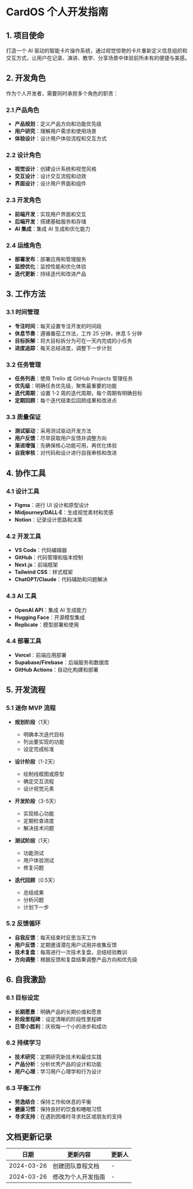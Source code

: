 # CardOS 个人开发指南

## 1. 项目使命

打造一个 AI 驱动的智能卡片操作系统，通过视觉惊艳的卡片重新定义信息组织和交互方式，让用户在记录、演讲、教学、分享场景中体验前所未有的便捷与美感。

## 2. 开发角色

作为个人开发者，需要同时承担多个角色的职责：

### 2.1 产品角色
- **产品规划**：定义产品方向和功能优先级
- **用户研究**：理解用户需求和使用场景
- **体验设计**：设计用户体验流程和交互方式

### 2.2 设计角色
- **视觉设计**：创建设计系统和视觉风格
- **交互设计**：设计交互流程和动效
- **界面设计**：设计用户界面和组件

### 2.3 开发角色
- **前端开发**：实现用户界面和交互
- **后端开发**：搭建基础服务和存储
- **AI 集成**：集成 AI 生成和优化能力

### 2.4 运维角色
- **部署发布**：部署应用和管理服务
- **监控优化**：监控性能和优化体验
- **迭代更新**：持续迭代和改进产品

## 3. 工作方法

### 3.1 时间管理
- **专注时间**：每天设置专注开发的时间段
- **休息节奏**：遵循番茄工作法，工作 25 分钟，休息 5 分钟
- **目标拆解**：将大目标拆分为可在一天内完成的小任务
- **进度追踪**：每天总结进度，调整下一步计划

### 3.2 任务管理
- **任务列表**：使用 Trello 或 GitHub Projects 管理任务
- **优先级**：明确任务优先级，聚焦最重要的功能
- **迭代周期**：设置 1-2 周的迭代周期，每个周期有明确目标
- **定期回顾**：每个迭代结束后回顾成果和改进点

### 3.3 质量保证
- **测试驱动**：采用测试驱动开发方法
- **用户反馈**：尽早获取用户反馈并调整方向
- **渐进增强**：先确保核心功能可用，再优化体验
- **自我审核**：对代码和设计进行自我审核和改进

## 4. 协作工具

### 4.1 设计工具
- **Figma**：进行 UI 设计和原型设计
- **Midjourney/DALL·E**：生成视觉素材和灵感
- **Notion**：记录设计思路和决策

### 4.2 开发工具
- **VS Code**：代码编辑器
- **GitHub**：代码管理和版本控制
- **Next.js**：前端框架
- **Tailwind CSS**：样式框架
- **ChatGPT/Claude**：代码辅助和问题解决

### 4.3 AI 工具
- **OpenAI API**：集成 AI 生成能力
- **Hugging Face**：开源模型集成
- **Replicate**：模型部署和使用

### 4.4 部署工具
- **Vercel**：前端应用部署
- **Supabase/Firebase**：后端服务和数据库
- **GitHub Actions**：自动化构建和部署

## 5. 开发流程

### 5.1 迷你 MVP 流程
- **规划阶段**（1天）
  - 明确本次迭代目标
  - 列出要实现的功能
  - 设定完成标准

- **设计阶段**（1-2天）
  - 绘制线框图或原型
  - 确定交互流程
  - 设计视觉元素

- **开发阶段**（3-5天）
  - 实现核心功能
  - 定期检查进度
  - 解决技术问题

- **测试阶段**（1天）
  - 功能测试
  - 用户体验测试
  - 修复问题

- **迭代回顾**（0.5天）
  - 总结成果
  - 分析问题
  - 计划下一步

### 5.2 反馈循环
- **自我反馈**：每天结束时反思当天工作
- **用户反馈**：定期邀请潜在用户试用并收集反馈
- **技术复盘**：每周进行一次技术复盘，总结经验教训
- **方向调整**：根据反馈和复盘结果调整产品方向和优先级

## 6. 自我激励

### 6.1 目标设定
- **长期愿景**：明确产品的长期价值和愿景
- **阶段里程碑**：设定清晰的阶段性里程碑
- **日常小胜利**：庆祝每一个小的进步和成功

### 6.2 持续学习
- **技术研究**：定期研究新技术和最佳实践
- **产品分析**：分析优秀产品的设计和功能
- **用户心理**：学习用户心理学和行为设计

### 6.3 平衡工作
- **劳逸结合**：保持工作和休息的平衡
- **健康习惯**：保持良好的饮食和睡眠习惯
- **寻求支持**：在遇到困难时寻求社区或朋友的支持

## 文档更新记录

| 日期 | 更新内容 | 更新人 |
|------|----------|--------|
| 2024-03-26 | 创建团队章程文档 | - |
| 2024-03-26 | 修改为个人开发指南 | - | 